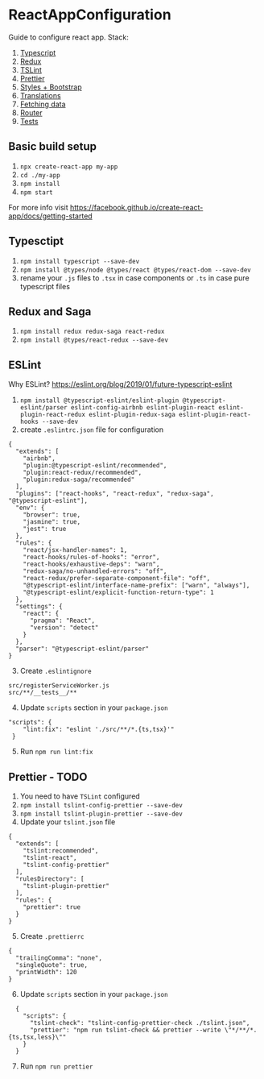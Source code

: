 # ReactAppConfiguration
Guide to configure react app. 
Stack:
1. [Typescript](#typesctipt)
2. [Redux](#Redux)
3. [TSLint](#TSLint)
4. [Prettier](#Prettier)
5. [Styles + Bootstrap](#Styles)
6. [Translations](#Translations)
7. [Fetching data](#Fetching-data)
8. [Router](#Router)
9. [Tests](#Tests)

## Basic build setup

1. `npx create-react-app my-app`
2. `cd ./my-app`
3. `npm install`
4. `npm start`

For more info visit https://facebook.github.io/create-react-app/docs/getting-started

## Typesctipt

1. `npm install typescript --save-dev`
2. `npm install @types/node @types/react @types/react-dom --save-dev`
3. rename your `.js` files to `.tsx` in case components or `.ts` in case pure typescript files

## Redux and Saga
1. `npm install redux redux-saga react-redux`
2. `npm install @types/react-redux --save-dev`

## ESLint

Why ESLint?
https://eslint.org/blog/2019/01/future-typescript-eslint

1. `npm install @typescript-eslint/eslint-plugin @typescript-eslint/parser eslint-config-airbnb eslint-plugin-react eslint-plugin-react-redux eslint-plugin-redux-saga eslint-plugin-react-hooks --save-dev`
2. create `.eslintrc.json` file for configuration
```
{
  "extends": [
    "airbnb",
    "plugin:@typescript-eslint/recommended",
    "plugin:react-redux/recommended",
    "plugin:redux-saga/recommended"
  ],
  "plugins": ["react-hooks", "react-redux", "redux-saga", "@typescript-eslint"],
  "env": {
    "browser": true,
    "jasmine": true,
    "jest": true
  },
  "rules": {
    "react/jsx-handler-names": 1,
    "react-hooks/rules-of-hooks": "error",
    "react-hooks/exhaustive-deps": "warn",
    "redux-saga/no-unhandled-errors": "off",
    "react-redux/prefer-separate-component-file": "off",
    "@typescript-eslint/interface-name-prefix": ["warn", "always"],
    "@typescript-eslint/explicit-function-return-type": 1
  },
  "settings": {
    "react": {
      "pragma": "React",
      "version": "detect"
    }
  },
  "parser": "@typescript-eslint/parser"
}
```
3. Create `.eslintignore`
```
src/registerServiceWorker.js
src/**/__tests__/**
```
4. Update `scripts` section in your `package.json`
```
"scripts": { 
    "lint:fix": "eslint './src/**/*.{ts,tsx}'"
 }
```
5. Run `npm run lint:fix`

## Prettier - TODO

1. You need to have `TSLint` configured
2. `npm install tslint-config-prettier --save-dev`
3. `npm install tslint-plugin-prettier --save-dev`
4. Update your `tslint.json` file
```
{
  "extends": [
    "tslint:recommended",
    "tslint-react",
    "tslint-config-prettier"
  ],
  "rulesDirectory": [
    "tslint-plugin-prettier"
  ],
  "rules": {
    "prettier": true
  }
}
```
5. Create `.prettierrc`
```
{
  "trailingComma": "none",
  "singleQuote": true,
  "printWidth": 120
}
```
6. Update `scripts` section in your `package.json`
```
  {
    "scripts": {
      "tslint-check": "tslint-config-prettier-check ./tslint.json",
      "prettier": "npm run tslint-check && prettier --write \"*/**/*.{ts,tsx,less}\""
    }
  }
```
7. Run `npm run prettier`
